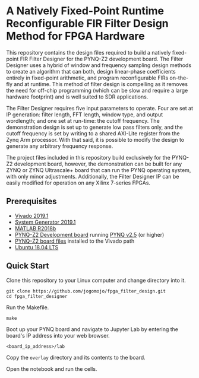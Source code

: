 # A Natively Fixed-Point Runtime Reconfigurable FIR Filter Design Method for FPGA Hardware

This repository contains the design files required to build a natively fixed-point FIR Filter Designer for the PYNQ-Z2 development board. The Filter Designer uses a hybrid of window and frequency sampling design methods to create an algorithm that can both, design linear-phase coefficients entirely in fixed-point arithmetic, and program reconfigurable FIRs on-the-fly and at runtime. This method of filter design is compelling as it removes the need for off-chip programming (which can be slow and require a large hardware footprint) and is well suited to SDR applications.

The Filter Designer requires five input parameters to operate. Four are set at IP generation: filter length, FFT length, window type, and output wordlength; and one set at run-time: the cutoff frequency. The demonstration design is set up to generate low pass filters only, and the cutoff frequency is set by writing to a shared AXI-Lite register from the Zynq Arm processor. With that said, it is possible to modify the design to generate any arbitrary frequency response.

The project files included in this repository build exclusively for the PYNQ-Z2 development board, however, the demonstration can be built for any ZYNQ or ZYNQ Ultrascale+ board that can run the PYNQ operating system, with only minor adjustments. Additionally, the Filter Designer IP can be easily modified for operation on any Xilinx 7-series FPGAs.

## Prerequisites
- [Vivado 2019.1](https://www.xilinx.com/support/download/index.html/content/xilinx/en/downloadNav/vivado-design-tools/archive.html)
- [System Generator 2019.1](https://www.xilinx.com/support/download/index.html/content/xilinx/en/downloadNav/vivado-design-tools/archive.html)
- [MATLAB R2018b](mathworks.com/)
- [PYNQ-Z2 Development board](https://www.tul.com.tw/ProductsPYNQ-Z2.html) running [PYNQ v2.5](https://dpoauwgwqsy2x.cloudfront.net/Download/pynq_z2_v2.5.zip) (or higher)
- [PYNQ-Z2 board files](https://dpoauwgwqsy2x.cloudfront.net/Download/pynq-z2.zip) installed to the Vivado path
- [Ubuntu 18.04 LTS](https://releases.ubuntu.com/18.04/)

## Quick Start
Clone this repository to your Linux computer and change directory into it.
```
git clone https://github.com/jogomojo/fpga_filter_design.git
cd fpga_filter_designer
```
Run the Makefile.
```
make
```
Boot up your PYNQ board and navigate to Jupyter Lab by entering the board's IP address into your web browser.
```
<board_ip_address>/lab
```
Copy the ```overlay``` directory and its contents to the board.

Open the notebook and run the cells.
